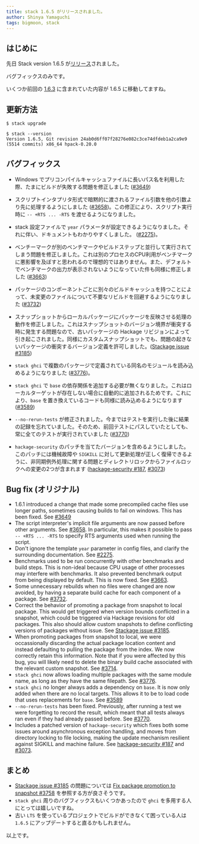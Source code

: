 ```yaml
---
title: stack 1.6.5 がリリースされました。
author: Shinya Yamaguchi
tags: bigmoon, stack
---
```


## はじめに

先日 Stack version 1.6.5 が[リリース](https://github.com/commercialhaskell/stack/blob/master/ChangeLog.md#v165)されました。

バグフィックスのみです。

いくつか前回の [1.6.3](https://haskell.e-bigmoon.com/posts/2017-12-24-stack163.html) に含まれていた内容が 1.6.5 に移動してますね。

## 更新方法

```shell
$ stack upgrade

$ stack --version
Version 1.6.5, Git revision 24ab0d6ff07f28276e082c3ce74dfdeb1a2ca9e9 (5514 commits) x86_64 hpack-0.20.0
```

## バグフィックス

- Windows でプリコンパイルキャッシュファイルに長いパス名を利用した際、たまにビルドが失敗する問題を修正しました ([#3649](https://github.com/commercialhaskell/stack/issues/3649))

- スクリプトインタプリタ形式で暗黙的に渡されるファイル引数を他の引数より先に処理するようにしました ([#3658](https://github.com/commercialhaskell/stack/issues/3658))。この修正により、スクリプト実行時に `-- +RTS ... -RTS` を渡せるようになりました。

- stack 設定ファイルで `year` パラメータが設定できるようになりました。それに伴い、ドキュメントもわかりやすくしました。 ([#2275](https://github.com/commercialhaskell/stack/issues/2275))。

- ベンチーマークが別のベンチマークやビルドステップと並行して実行されてしまう問題を修正しました。これは別のプロセスのCPU利用がベンチマークに悪影響を及ぼすと思われるので理想的ではありません。また、デフォルトでベンチマークの出力が表示されないようになっていた件も同様に修正しました ([#3663](https://github.com/commercialhaskell/stack/issues/3663))

- パッケージのコンポーネントごとに別々のビルドキャッシュを持つことによって、未変更のファイルについて不要なリビルドを回避するようになりました ([#3732](https://github.com/commercialhaskell/stack/issues/3732))

- スナップショットからローカルパッケージにパッケージを反映させる処理の動作を修正しました。これはスナップショットのバージョン境界が衝突する時に発生する問題なので、古いパッケージの Hackage リビジョンによって引き起こされました。同様にカスタムスナップショットでも、問題の起きないパッケージの衝突するバージョン定義を許可しました。([Stackage issue #3185](https://github.com/fpco/stackage/issues/3185))

- `stack ghci` で複数のパッケージで定義されている同名のモジュールを読み込めるようになりました ([#3776](https://github.com/commercialhaskell/stack/pull/3776))。

- `stack ghci` で `base` の依存関係を追加する必要が無くなりました。これはローカルターゲットが存在しない場合に自動的に追加されるためです。これにより、`base` を置き換えているコードも同様に読み込めるようになります ([#3589](https://github.com/commercialhaskell/stack/issues/3589#issuecomment))

- `--no-rerun-tests` が修正されました。今まではテストを実行した後に結果の記録を忘れていました。そのため、前回テストにパスしていたとしても、常に全てのテストが実行されていました ([#3770](https://github.com/commercialhaskell/stack/pull/3770))

- `hackage-security` のパッチを当てたバージョンを含めるようにしました。このパッチには機械故障や `SIGKILL` に対して更新処理が正しく復帰できるように、非同期例外処理に関する問題とディレクトリロックからファイルロックへの変更の2つが含まれます ([hackage-security #187](https://github.com/haskell/hackage-security/issues/187), [#3073](https://github.com/commercialhaskell/stack/issues/3073))

## Bug fix (オリジナル)

* 1.6.1 introduced a change that made some precompiled cache files use
  longer paths, sometimes causing builds to fail on windows. This has been
  fixed. See [#3649](https://github.com/commercialhaskell/stack/issues/3649)
* The script interpreter's implicit file arguments are now passed before other
  arguments. See [#3658](https://github.com/commercialhaskell/stack/issues/3658).
  In particular, this makes it possible to pass `-- +RTS ... -RTS` to specify
  RTS arguments used when running the script.
* Don't ignore the template `year` parameter in config files, and clarify the
  surrounding documentation. See
  [#2275](https://github.com/commercialhaskell/stack/issues/2275).
* Benchmarks used to be run concurrently with other benchmarks
  and build steps. This is non-ideal because CPU usage of other processes
  may interfere with benchmarks. It also prevented benchmark output from
  being displayed by default. This is now fixed. See
  [#3663](https://github.com/commercialhaskell/stack/issues/3663).
* Some unnecessary rebuilds when no files were changed are now avoided, by
  having a separate build cache for each component of a package. See
  [#3732](https://github.com/commercialhaskell/stack/issues/3732).
* Correct the behavior of promoting a package from snapshot to local
  package. This would get triggered when version bounds conflicted in
  a snapshot, which could be triggered via Hackage revisions for old
  packages. This also should allow custom snapshots to define
  conflicting versions of packages without issue. See
  [Stackage issue #3185](https://github.com/fpco/stackage/issues/3185).
* When promoting packages from snapshot to local, we were
  occassionally discarding the actual package location content and
  instead defaulting to pulling the package from the index. We now
  correctly retain this information. Note that if you were affected by
  this bug, you will likely need to delete the binary build cache
  associated with the relevant custom snapshot. See
  [#3714](https://github.com/commercialhaskell/stack/issues/3714).
* `stack ghci` now allows loading multiple packages with the same
  module name, as long as they have the same filepath. See
  [#3776](https://github.com/commercialhaskell/stack/pull/3776).
* `stack ghci` no longer always adds a dependency on `base`. It is
  now only added when there are no local targets. This allows it to
  be to load code that uses replacements for `base`. See
  [#3589](https://github.com/commercialhaskell/stack/issues/3589#issuecomment)
* `--no-rerun-tests` has been fixed. Previously, after running a test
  we were forgetting to record the result, which meant that all tests
  always ran even if they had already passed before. See
  [#3770](https://github.com/commercialhaskell/stack/pull/3770).
* Includes a patched version of `hackage-security` which fixes both
  some issues around asynchronous exception handling, and moves from
  directory locking to file locking, making the update mechanism
  resilient against SIGKILL and machine failure. See
  [hackage-security #187](https://github.com/haskell/hackage-security/issues/187)
  and [#3073](https://github.com/commercialhaskell/stack/issues/3073).

## まとめ

- [Stackage issue #3185](https://github.com/fpco/stackage/issues/3185) の問題については [Fix package promotion to snapshot #3758](https://github.com/commercialhaskell/stack/pull/3758/files) を参照する方が良さそうです。
- `stack ghci` 周りのバグフィックスもいくつかあったので `ghci` を多用する人にとっては嬉しいですね。
- 古い `LTS` を使っているプロジェクトでビルドができなくて困っている人は `1.6.5` にアップデートすると直るかもしれません。

以上です。